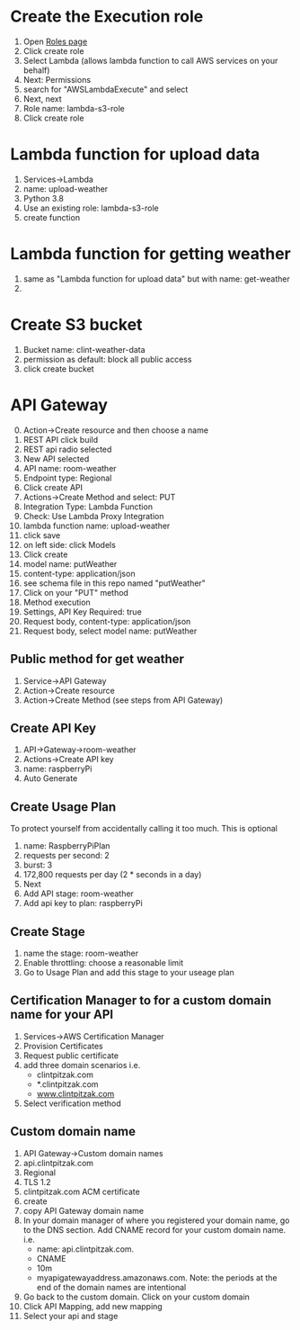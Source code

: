 # Create the Execution role
1. Open [Roles page](https://console.aws.amazon.com/iam/home#/roles$new?step=type)
2. Click create role
3. Select Lambda (allows lambda function to call AWS services on your behalf)
4. Next: Permissions
5. search for "AWSLambdaExecute" and select
6. Next, next
7. Role name: lambda-s3-role
8. Click create role

# Lambda function for upload data
1. Services->Lambda
2. name: upload-weather
3. Python 3.8
4. Use an existing role: lambda-s3-role
5. create function

# Lambda function for getting weather
1. same as "Lambda function for upload data" but with name: get-weather
2. 

# Create S3 bucket
1. Bucket name: clint-weather-data
2. permission as default: block all public access
3. click create bucket

# API Gateway
0. Action->Create resource and then choose a name
1. REST API click build
2. REST api radio selected
3. New API selected
4. API name: room-weather
5. Endpoint type: Regional
6. Click create API
7. Actions->Create Method and select: PUT
8. Integration Type: Lambda Function
9. Check: Use Lambda Proxy Integration
10. lambda function name: upload-weather
11. click save
12. on left side: click Models
13. Click create
14. model name: putWeather
15. content-type: application/json
16. see schema file in this repo named "putWeather"
17. Click on your "PUT" method
18. Method execution
19. Settings, API Key Required: true
20. Request body, content-type: application/json
21. Request body, select model name: putWeather

## Public method for get weather
1. Service->API Gateway
2. Action->Create resource
3. Action->Create Method (see steps from API Gateway)

## Create API Key
1. API->Gateway->room-weather
2. Actions->Create API key
3. name: raspberryPi
4. Auto Generate

## Create Usage Plan
To protect yourself from accidentally calling it too much. This is optional
1. name: RaspberryPiPlan
2. requests per second: 2
3. burst: 3
4. 172,800 requests per day (2 * seconds in a day)
5. Next
6. Add API stage: room-weather
7. Add api key to plan: raspberryPi

## Create Stage
1. name the stage: room-weather
2. Enable throttling: choose a reasonable limit
3. Go to Usage Plan and add this stage to your useage plan

## Certification Manager to for a custom domain name for your API
1. Services->AWS Certification Manager
2. Provision Certificates
3. Request public certificate
4. add three domain scenarios i.e.
    * clintpitzak.com
    * *.clintpitzak.com
    * www.clintpitzak.com
5. Select verification method

## Custom domain name
1. API Gateway->Custom domain names
2. api.clintpitzak.com
3. Regional
4. TLS 1.2
5. clintpitzak.com ACM certificate
6. create
7. copy API Gateway domain name
8. In your domain manager of where you registered your domain name, go to the DNS section. Add CNAME record for your custom domain name. i.e. 
    * name: api.clintpitzak.com.
    * CNAME
    * 10m
    * myapigatewayaddress.amazonaws.com.
    Note: the periods at the end of the domain names are intentional
9. Go back to the custom domain. Click on your custom domain
10. Click API Mapping, add new mapping
11. Select your api and stage
